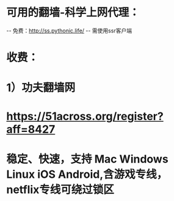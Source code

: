 # 可用的翻墙-科学上网代理：
-- 免费：http://ss.pythonic.life/
--      需使用ssr客户端
# 收费：
#      1）功夫翻墙网
#        https://51across.org/register?aff=8427
#        稳定、快速，支持 Mac Windows Linux  iOS  Android,含游戏专线，netflix专线可绕过锁区
        

       
